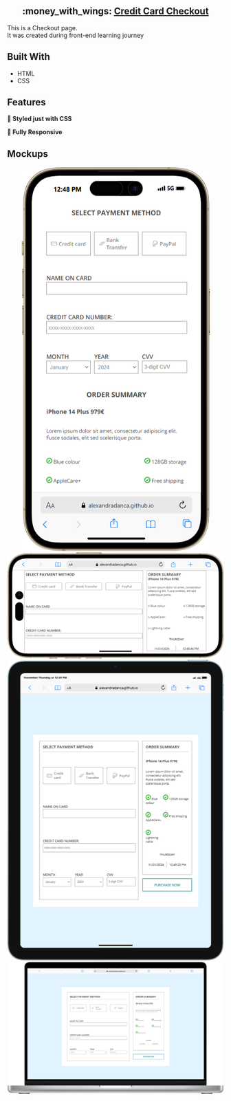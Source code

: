 <h2 align="center">
 :money_with_wings: <a href="https://alexandradanca.github.io/-002-CreditCardCheckout/" target="_blank">Credit Card Checkout</a>
</h2>

<p>This is a Checkout page. </br>It was created during front-end learning journey</p>

## Built With
- HTML
- CSS

## Features

**🎨 Styled just with CSS**

**📱 Fully Responsive**

<h2>Mockups</h2>
<div align="center"> 
  <img alt="Demo" src="./assets/images/readme-1.png" />
  <img alt="Demo" src="./assets/images/readme-2.png" />
  <img alt="Demo" src="./assets/images/readme-3.png" />
  <img alt="Demo" src="./assets/images/readme-4.png" />
</div>

